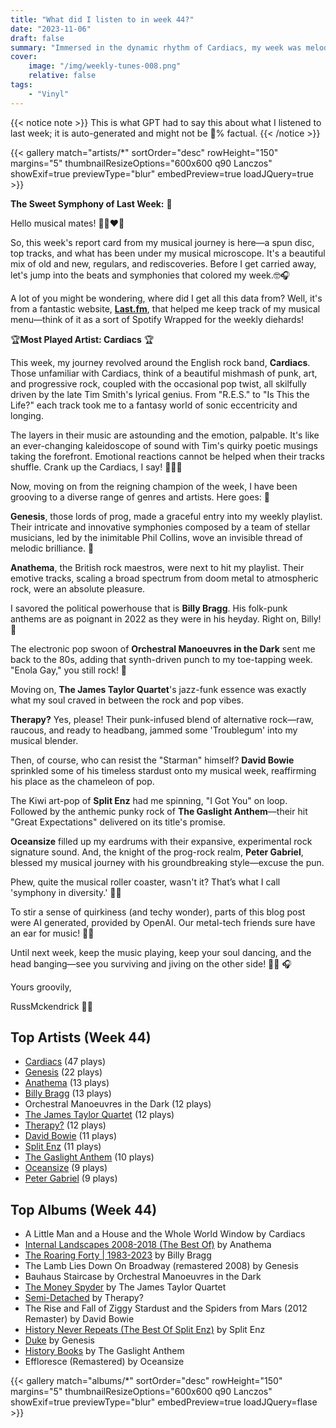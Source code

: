 ```yaml
---
title: "What did I listen to in week 44?"
date: "2023-11-06"
draft: false
summary: "Immersed in the dynamic rhythm of Cardiacs, my week was melodically vibrant, according to LastFM data. This audacious British rock band seized the top spot on my most-played list, captivating with its blend of punk, progressive rock, and whimsical vibes. A musical adventure worth sharing!"
cover:
    image: "/img/weekly-tunes-008.png"
    relative: false
tags:
    - "Vinyl"
---
```


{{< notice note >}}
This is what GPT had to say this about what I listened to last week; it is auto-generated and might not be 💯% factual.
{{< /notice >}}

{{< gallery match="artists/*" sortOrder="desc" rowHeight="150" margins="5" thumbnailResizeOptions="600x600 q90 Lanczos" showExif=true previewType="blur" embedPreview=true loadJQuery=true >}}

**The Sweet Symphony of Last Week:** **🎵**

Hello musical mates! 🎩🎻❤️‍🔥

So, this week's report card from my musical journey is here—a spun disc, top tracks, and what has been under my musical microscope. It's a beautiful mix of old and new, regulars, and rediscoveries. Before I get carried away, let's jump into the beats and symphonies that colored my week.🤓🎧 

A lot of you might be wondering, where did I get all this data from? Well, it's from a fantastic website, **[Last.fm](https://www.last.fm/user/RussMckendrick)**, that helped me keep track of my musical menu—think of it as a sort of Spotify Wrapped for the weekly diehards!

🏆**Most Played Artist: Cardiacs** 🏆

This week, my journey revolved around the English rock band, **Cardiacs**. Those unfamiliar with Cardiacs, think of a beautiful mishmash of punk, art, and progressive rock, coupled with the occasional pop twist, all skilfully driven by the late Tim Smith's lyrical genius. From "R.E.S." to "Is This the Life?" each track took me to a fantasy world of sonic eccentricity and longing.

The layers in their music are astounding and the emotion, palpable. It's like an ever-changing kaleidoscope of sound with Tim's quirky poetic musings taking the forefront. Emotional reactions cannot be helped when their tracks shuffle. Crank up the Cardiacs, I say! 🕺💃🤘

Now, moving on from the reigning champion of the week, I have been grooving to a diverse range of genres and artists. Here goes: 🎼

**Genesis**, those lords of prog, made a graceful entry into my weekly playlist. Their intricate and innovative symphonies composed by a team of stellar musicians, led by the inimitable Phil Collins, wove an invisible thread of melodic brilliance. 🌈

**Anathema**, the British rock maestros, were next to hit my playlist. Their emotive tracks, scaling a broad spectrum from doom metal to atmospheric rock, were an absolute pleasure. 

I savored the political powerhouse that is **Billy Bragg**. His folk-punk anthems are as poignant in 2022 as they were in his heyday. Right on, Billy! 🙌

The electronic pop swoon of **Orchestral Manoeuvres in the Dark** sent me back to the 80s, adding that synth-driven punch to my toe-tapping week. "Enola Gay," you still rock! 🚀

Moving on, **The James Taylor Quartet**'s jazz-funk essence was exactly what my soul craved in between the rock and pop vibes. 

**Therapy?** Yes, please! Their punk-infused blend of alternative rock—raw, raucous, and ready to headbang, jammed some 'Troublegum' into my musical blender. 

Then, of course, who can resist the "Starman" himself? **David Bowie** sprinkled some of his timeless stardust onto my musical week, reaffirming his place as the chameleon of pop.

The Kiwi art-pop of **Split Enz** had me spinning, "I Got You" on loop. Followed by the anthemic punky rock of **The Gaslight Anthem**—their hit "Great Expectations" delivered on its title's promise.

**Oceansize** filled up my eardrums with their expansive, experimental rock signature sound. And, the knight of the prog-rock realm, **Peter Gabriel**, blessed my musical journey with his groundbreaking style—excuse the pun.

Phew, quite the musical roller coaster, wasn't it? That’s what I call 'symphony in diversity.' 🎸🎈

To stir a sense of quirkiness (and techy wonder), parts of this blog post were AI generated, provided by OpenAI. Our metal-tech friends sure have an ear for music! 🤖🎵

Until next week, keep the music playing, keep your soul dancing, and the head banging—see you surviving and jiving on the other side! 🙌🕺 🎧

Yours groovily,

RussMckendrick 🎩🎻

## Top Artists (Week 44)

- [Cardiacs](https://www.mckendrick.rocks/artist/cardiacs/) (47 plays)
- [Genesis](https://www.mckendrick.rocks/artist/genesis/) (22 plays)
- [Anathema](https://www.mckendrick.rocks/artist/anathema/) (13 plays)
- [Billy Bragg](https://www.mckendrick.rocks/artist/billy-bragg/) (13 plays)
- Orchestral Manoeuvres in the Dark (12 plays)
- [The James Taylor Quartet](https://www.mckendrick.rocks/artist/the-james-taylor-quartet/) (12 plays)
- [Therapy?](https://www.mckendrick.rocks/artist/therapy/) (12 plays)
- [David Bowie](https://www.mckendrick.rocks/artist/david-bowie/) (11 plays)
- [Split Enz](https://www.mckendrick.rocks/artist/split-enz/) (11 plays)
- [The Gaslight Anthem](https://www.mckendrick.rocks/artist/the-gaslight-anthem/) (10 plays)
- [Oceansize](https://www.mckendrick.rocks/artist/oceansize/) (9 plays)
- [Peter Gabriel](https://www.mckendrick.rocks/artist/peter-gabriel/) (9 plays)


## Top Albums (Week 44)

- A Little Man and a House and the Whole World Window by Cardiacs
- [Internal Landscapes 2008-2018 (The Best Of)](https://www.mckendrick.rocks/albums/internal-landscapes-2008-2018-the-best-of-12717350/) by Anathema
- [The Roaring Forty | 1983-2023](https://www.mckendrick.rocks/albums/the-roaring-forty-1983-2023-28738012/) by Billy Bragg
- The Lamb Lies Down On Broadway (remastered 2008) by Genesis
- Bauhaus Staircase by Orchestral Manoeuvres in the Dark
- [The Money Spyder](https://www.mckendrick.rocks/albums/the-money-spyder-28740754/) by The James Taylor Quartet
- [Semi-Detached](https://www.mckendrick.rocks/albums/semi-detached-28696462/) by Therapy?
- The Rise and Fall of Ziggy Stardust and the Spiders from Mars (2012 Remaster) by David Bowie
- [History Never Repeats (The Best Of Split Enz)](https://www.mckendrick.rocks/albums/history-never-repeats-the-best-of-split-enz-1414426/) by Split Enz
- [Duke](https://www.mckendrick.rocks/albums/duke-773021/) by Genesis
- [History Books](https://www.mckendrick.rocks/albums/history-books-28718389/) by The Gaslight Anthem
- Effloresce (Remastered) by Oceansize


{{< gallery match="albums/*" sortOrder="desc" rowHeight="150" margins="5" thumbnailResizeOptions="600x600 q90 Lanczos" showExif=true previewType="blur" embedPreview=true loadJQuery=flase >}}